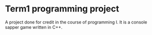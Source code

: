 # Term1 programming project

A project done for credit in the course of programming I. It is a console sapper game written in C++.
